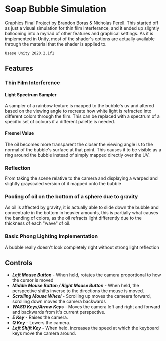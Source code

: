 # Soap Bubble Simulation
Graphics Final Project by Brandon Boras &amp; Nicholas Perell. This started off as just a visual simulation for thin film interferance, and it ended up slightly ballooning into a myriad of other features and graphical settings. As it is implemented in Unity, most of the shader's options are actually available through the material that the shader is applied to.

`Usese Unity 2020.2.1f1`

## Features
 ### Thin Film Interference
 #### Light Spectrum Sampler
 A sampler of a rainbow texture is mapped to the bubble's uv and altered based on the viewing angle to recreate how white light is refracted into different colors through the film. This can be replaced with a spectrum of a specific set of colours if a different palette is needed.
 #### Fresnel Value
 The oil becomes more transparent the closer the viewing angle is to the normal of the bubble's surface at that point. This causes it to be visible as a ring around the bubble instead of simply mapped directly over the UV.
 
 ### Reflection
 From taking the scene relative to the camera and displaying a warped and slightly grayscaled version of it mapped onto the bubble
 
 ### Pooling of oil on the bottom of a sphere due to gravity
 As oil is affected by gravity, it is actually able to slide down the bubble and concentrate in the bottom in heavier amounts, this is partially what causes the banding of colors, as the oil refracts light differently due to the thickness of each "wave" of oil.
 
 ### Basic Phong Lighting Implementation
 A bubble really doesn't look completely right without strong light reflection

## Controls
 * ***Left Mouse Button*** - When held, rotates the camera proportional to how the cursor is moved
 * ***Middle Mouse Button / Right Mouse Button*** - When held, the perspective shifts inverse to the directions the mouse is moved.
 * ***Scrolling Mouse Wheel*** - Scrolling up moves the cameera forward, scrolling down moves the camera backwards
 * ***WASD Keys/Arrow Keys*** - Moves the camera left and right and forward and backwards from it's current perspective.
 * ***E Key*** - Raises the camera.
 * ***Q Key*** - Lowers the camera.
 * ***Left Shift Key*** - When held. increases the speed at which the keyboard keys move the camera around.
